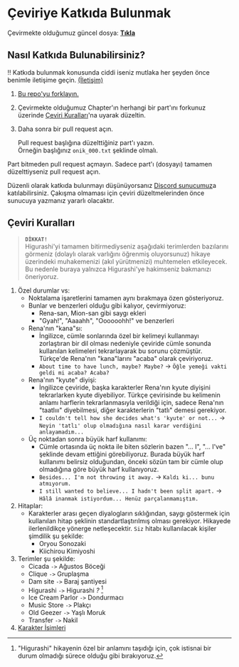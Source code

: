 [guncel-dosya]: ../../tree/master/README.md#ilerleme

# Çeviriye Katkıda Bulunmak

Çevirmekte olduğumuz güncel dosya: [**Tıkla**][guncel-dosya]

## Nasıl Katkıda Bulunabilirsiniz?

‼️ Katkıda bulunmak konusunda ciddi iseniz mutlaka her şeyden önce benimle iletişime geçin. [(İletişim)](../../tree/master/README.md#iletişim)

1. [Bu repo'yu forklayın.](https://github.com/Witch-Love/higurashi-scripting-tr/fork)
2. Çevirmekte olduğumuz Chapter'ın herhangi bir part'ını forkunuz üzerinde [Çeviri Kuralları](#çeviri-kuralları)'na uyarak düzeltin.
3. Daha sonra bir pull request açın.

   Pull request başlığına düzelttiğiniz part'ı yazın.  
   Örneğin başlığınız `onik_000.txt` şeklinde olmalı.

Part bitmeden pull request açmayın. Sadece part'ı (dosyayı) tamamen düzelttiyseniz pull request açın.  

Düzenli olarak katkıda bulunmayı düşünüyorsanız [Discord sunucumuz](https://discord.gg/jyD5jn9Vpd)a katılabilirsiniz. Çakışma olmaması için çeviri düzeltmelerinden önce sunucuya yazmanız yararlı olacaktır.

## Çeviri Kuralları

>**`DİKKAT!`**  
>Higurashi'yi tamamen bitirmediyseniz aşağıdaki terimlerden bazılarını görmeniz (dolaylı olarak varlığını öğrenmiş oluyorsunuz) hikaye üzerindeki muhakemenizi (akıl yürütmenizi) muhtemelen etkileyecek. Bu nedenle buraya yalnızca Higurashi'ye hakimseniz bakmanızı öneriyoruz.

1. Özel durumlar vs:
   * Noktalama işaretlerini tamamen aynı bırakmaya özen gösteriyoruz.
   * Bunlar ve benzerleri olduğu gibi kalıyor, çevirmiyoruz:
     * Rena-san, Mion-san gibi saygı ekleri
     * "Gyah!", "Aaaahh", "Oooooohh!" ve benzerleri
   * Rena'nın "kana"sı:
     * İngilizce, cümle sonlarında özel bir kelimeyi kullanmayı zorlaştıran bir dil olması nedeniyle çeviride cümle sonunda kullanılan kelimeleri tekrarlayarak bu sorunu çözmüştür. Türkçe'de Rena'nın "kana"larını "acaba" olarak çeviriyoruz.
     * `About time to have lunch, maybe? Maybe?` -> `Öğle yemeği vakti geldi mi acaba? Acaba?`
   * Rena'nın "kyute" diyişi:
     * İngilizce çeviride, başka karakterler Rena'nın kyute diyişini tekrarlarken kyute diyebiliyor. Türkçe çevirisinde bu kelimenin anlamı harflerin tekrarlanmasıyla verildiği için, sadece Rena'nın "taatlııı" diyebilmesi, diğer karakterlerin "tatlı" demesi gerekiyor.
     * `I couldn't tell how she decides what's 'kyute' or not...` -> `Neyin 'tatlı' olup olmadığına nasıl karar verdiğini anlayamadım...`
   * Üç noktadan sonra büyük harf kullanımı:
     * Cümle ortasında üç nokta ile biten sözlerin bazen "... I", "... I've" şeklinde devam ettiğini görebiliyoruz. Burada büyük harf kullanımı belirsiz olduğundan, önceki sözün tam bir cümle olup olmadığına göre büyük harf kullanıyoruz.
     * `Besides... I'm not throwing it away.` -> `Kaldı ki... bunu atmıyorum.`
     * `I still wanted to believe... I hadn't been split apart.` -> `Hâlâ inanmak istiyordum... Henüz parçalanmamıştım.`
2. Hitaplar:
   * Karakterler arası geçen diyalogların sıklığından, saygı göstermek için kullanılan hitap şeklinin standartlaştırılmış olması gerekiyor. Hikayede ilerlenildikçe yönerge netleşecektir. `Siz` hitabı kullanılacak kişiler şimdilik şu şekilde:
     * Oryou Sonozaki
     * Kiichirou Kimiyoshi
3. Terimler şu şekilde:
   * Cicada `->` Ağustos Böceği
   * Clique `->` Gruplaşma
   * Dam site `->` Baraj şantiyesi
   * Higurashi `->` Higurashi *?* [^1]
   * Ice Cream Parlor `->` Dondurmacı
   * Music Store `->` Plakçı
   * Old Geezer `->` Yaşlı Moruk
   * Transfer `->` Nakil
4. [Karakter İsimleri](../../tree/master/character_names.json)

[^1]: "Higurashi" hikayenin özel bir anlamını taşıdığı için, çok istisnai bir durum olmadığı sürece olduğu gibi bırakıyoruz.